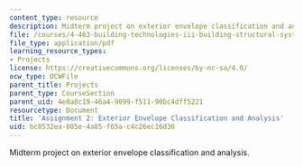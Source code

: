 ```yaml
---
content_type: resource
description: Midterm project on exterior envelope classification and analysis.
file: /courses/4-463-building-technologies-iii-building-structural-systems-ii-fall-2002/bc8532ea805e4a85f65ac4c26ec16d30_project.pdf
file_type: application/pdf
learning_resource_types:
- Projects
license: https://creativecommons.org/licenses/by-nc-sa/4.0/
ocw_type: OCWFile
parent_title: Projects
parent_type: CourseSection
parent_uid: 4e8a8c19-46a4-9099-f511-90bc4dff5221
resourcetype: Document
title: 'Assignment 2: Exterior Envelope Classification and Analysis'
uid: bc8532ea-805e-4a85-f65a-c4c26ec16d30
---
```

Midterm project on exterior envelope classification and analysis.